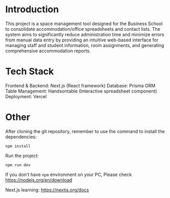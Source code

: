 # Introduction

This project is a space management tool designed for the Business School to consolidate accommodation/office spreadsheets and contact lists. The system aims to significantly reduce administration time and minimize errors from manual data entry by providing an intuitive web-based interface for managing staff and student information, room assignments, and generating comprehensive accommodation reports.

# Tech Stack

Frontend & Backend: Next.js (React framework)
Database: Prisma ORM
Table Management: Handsontable (Interactive spreadsheet component)
Deployment: Vercel

# Other

After cloning the git repository, remember to use the command to install the dependencies:

```
npm install
```

Run the project:

```
npm run dev
```

If you don't have `npm` environment on your PC, Please check https://nodejs.org/en/download

Next.js learning: https://nextjs.org/docs

